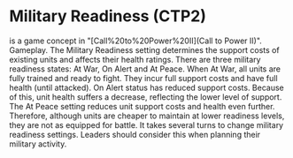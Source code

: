 # Military Readiness (CTP2)

 is a game concept in "[Call%20to%20Power%20II](Call to Power II)".
Gameplay.
The Military Readiness setting determines the support costs of existing units and affects their health ratings. There are three military readiness states: At War, On Alert and At Peace. 
When At War, all units are fully trained and ready to fight. They incur full support costs and have full health (until attacked).
On Alert status has reduced support costs. Because of this, unit health suffers a decrease, reflecting the lower level of support.
The At Peace setting reduces unit support costs and health even further. Therefore, although units are cheaper to maintain at lower readiness levels, they are not as equipped for battle.
It takes several turns to change military readiness settings. Leaders should consider this when planning their military activity.